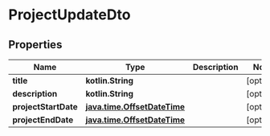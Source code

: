 
# ProjectUpdateDto

## Properties
| Name | Type | Description | Notes |
| ------------ | ------------- | ------------- | ------------- |
| **title** | **kotlin.String** |  |  [optional] |
| **description** | **kotlin.String** |  |  [optional] |
| **projectStartDate** | [**java.time.OffsetDateTime**](java.time.OffsetDateTime.md) |  |  [optional] |
| **projectEndDate** | [**java.time.OffsetDateTime**](java.time.OffsetDateTime.md) |  |  [optional] |



